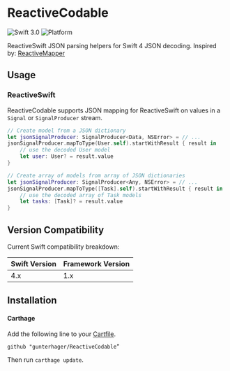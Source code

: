 # ReactiveCodable
![Swift 3.0](https://img.shields.io/badge/Swift-4.0-orange.svg)
![Platform](https://img.shields.io/badge/platform-iOS-lightgrey.svg)

ReactiveSwift JSON parsing helpers for Swift 4 JSON decoding.
Inspired by: [ReactiveMapper](https://github.com/aschuch/ReactiveMapper)

## Usage

### ReactiveSwift

ReactiveCodable supports JSON mapping for ReactiveSwift on values in a `Signal` or `SignalProducer` stream.

```swift
// Create model from a JSON dictionary
let jsonSignalProducer: SignalProducer<Data, NSError> = // ...
jsonSignalProducer.mapToType(User.self).startWithResult { result in
    // use the decoded User model
    let user: User? = result.value
}

// Create array of models from array of JSON dictionaries
let jsonSignalProducer: SignalProducer<Any, NSError> = // ...
jsonSignalProducer.mapToType([Task].self).startWithResult { result in
    // use the decoded array of Task models
    let tasks: [Task]? = result.value
}
```



## Version Compatibility

Current Swift compatibility breakdown:

| Swift Version                         | Framework Version |
| -------------------------------- | ---------------------- |
| 4.x                                         | 1.x                           |

## Installation

#### Carthage

Add the following line to your [Cartfile](https://github.com/Carthage/Carthage/blob/master/Documentation/Artifacts.md#cartfile).

```
github "gunterhager/ReactiveCodable”
```

Then run `carthage update`.

#### 
